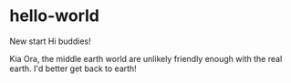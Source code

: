 # hello-world
New start
Hi buddies!

Kia Ora, the middle earth world are unlikely friendly enough with the real earth.
I'd better get back to earth!
